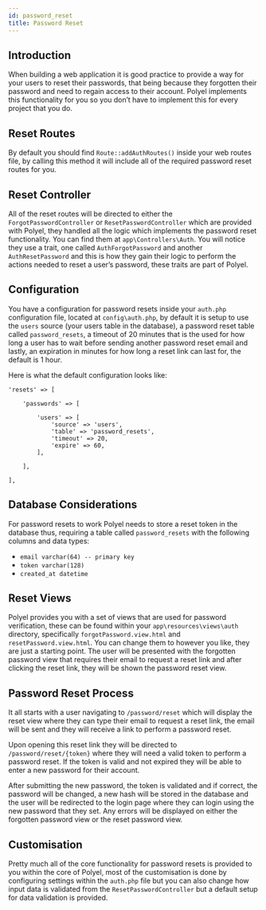 ```yaml
---
id: password_reset
title: Password Reset
---
```


## Introduction

When building a web application it is good practice to provide a way for your users to reset their passwords, that being because they forgotten their password and need to regain access to their account. Polyel implements this functionality for you so you don’t have to implement this for every project that you do.

## Reset Routes

By default you should find `Route::addAuthRoutes()` inside your web routes file, by calling this method it will include all of the required password reset routes for you.

## Reset Controller

All of the reset routes will be directed to either the `ForgotPasswordController` or `ResetPasswordController` which are provided with Polyel, they handled all the logic which implements the password reset functionality. You can find them at `app\Controllers\Auth`. You will notice they use a trait, one called `AuthForgotPassword` and another `AuthResetPassword` and this is how they gain their logic to perform the actions needed to reset a user’s password, these traits are part of Polyel.

## Configuration

You have a configuration for password resets inside your `auth.php` configuration file, located at `config\auth.php`, by default it is setup to use the `users` source (your users table in the database), a password reset table called `password_resets`, a timeout of 20 minutes that is the used for how long a user has to wait before sending another password reset email and lastly, an expiration in minutes for how long a reset link can last for, the default is 1 hour.

Here is what the default configuration looks like:

```
'resets' => [

	'passwords' => [

		'users' => [
			'source' => 'users',
			'table' => 'password_resets',
			'timeout' => 20,
			'expire' => 60,
		],

	],

],
```

## Database Considerations

For password resets to work Polyel needs to store a reset token in the database thus, requiring a table called `password_resets` with the following columns and data types:

- `email varchar(64) -- primary key`
- `token varchar(128)`
- `created_at datetime`

## Reset Views

Polyel provides you with a set of views that are used for password verification, these can be found within your `app\resources\views\auth` directory, specifically `forgotPassword.view.html` and `resetPassword.view.html`. You can change them to however you like, they are just a starting point. The user will be presented with the forgotten password view that requires their email to request a reset link and after clicking the reset link, they will be shown the password reset view.

## Password Reset Process

It all starts with a user navigating to `/password/reset` which will display the reset view where they can type their email to request a reset link, the email will be sent and they will receive a link to perform a password reset.

Upon opening this reset link they will be directed to `/password/reset/{token}` where they will need a valid token to perform a password reset. If the token is valid and not expired they will be able to enter a new password for their account.

After submitting the new password, the token is validated and if correct, the password will be changed, a new hash will be stored in the database and the user will be redirected to the login page where they can login using the new password that they set. Any errors will be displayed on either the forgotten password view or the reset password view.

## Customisation

Pretty much all of the core functionality for password resets is provided to you within the core of Polyel, most of the customisation is done by configuring settings within the `auth.php` file but you can also change how input data is validated from the `ResetPasswordController` but a default setup for data validation is provided.
